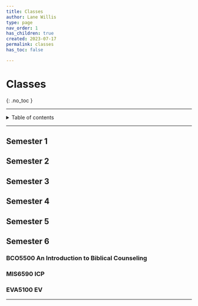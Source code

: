 ```yaml
---
title: Classes
author: Lane Willis
type: page
nav_order: 1
has_children: true
created: 2023-07-17
permalink: classes
has_toc: false

---
```


# Classes
{: .no_toc }

---

<details closed markdown="block">
  <summary>
    Table of contents
  </summary>
  {: .text-delta }
1. TOC
{:toc}
</details>

---

## Semester 1

## Semester 2

## Semester 3

## Semester 4

## Semester 5

## Semester 6

### BCO5500 An Introduction to Biblical Counseling

### MIS6590 ICP

### EVA5100 EV

---
